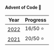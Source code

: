 #### Advent of Code :santa:


| Year                   | Progress     |      
|------------------------|--------------|
| [2022](2022/)          | 16/50 :star: |
| [2021](2021/)          | 20/50 :star: |